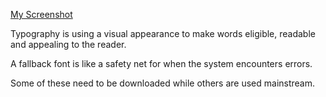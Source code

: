 [My Screenshot](./images/screenshot.jpg)

Typography is using a visual appearance to make words eligible,
readable and appealing to the reader.

A fallback font is like a safety net for when the system encounters errors.

Some of these need to be downloaded while others are used mainstream.
